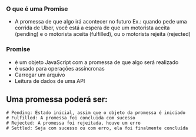 ### O que é uma Promise

- A promessa de que algo irá acontecer no futuro
  Ex.: quando pede uma corrida de Uber, você está a espera de que um motorista aceita (pending) e o motorista aceita (fulfilled), ou o motorista rejeita (rejected)

### Promise

- é um objeto JavaScript com a promessa de que algo será realizado
- é usado para operações assíncronas
- Carregar um arquivo
- Leitura de dados de uma API

## Uma promessa poderá ser:

    # Pending: Estado inicial, assim que o objeto da promessa é iniciado
    # Fulfilled: A promessa foi concluida com sucesso
    # Rejected: A promessa foi rejeitada, houve um erro
    # Settled: Seja com sucesso ou com erro, ela foi finalmente concluída
